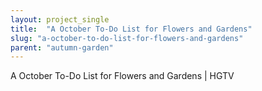 ```yaml
---
layout: project_single
title:  "A October To-Do List for Flowers and Gardens"
slug: "a-october-to-do-list-for-flowers-and-gardens"
parent: "autumn-garden"
---
```

A October To-Do List for Flowers and Gardens | HGTV